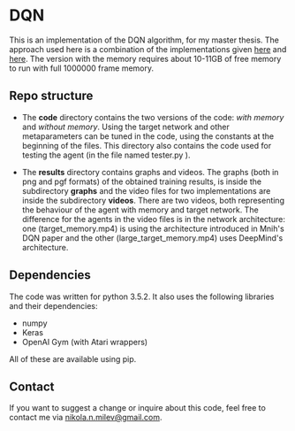 # DQN

This is an implementation of the DQN algorithm, for my master thesis. The approach used here is a combination of the implementations given [here](https://deepmind.com/research/publications/playing-atari-deep-reinforcement-learning/) and [here](https://arxiv.org/abs/1312.5602). The version with the memory requires about 10-11GB of free memory to run with full 1000000 frame memory.

## Repo structure

* The **code** directory contains the two versions of the code: *with memory* and *without memory*. Using the target network and other metaparameters can be tuned in the code, using the constants at the beginning of the files. This directory also contains the code used for testing the agent (in the file named tester.py ).

* The **results** directory contains graphs and videos. The graphs (both in png and pgf formats) of the obtained training results, is inside the subdirectory **graphs** and the video files for two implementations are inside the subdirectory **videos**. There are two videos, both representing the behaviour of the agent with memory and target network. The difference for the agents in the video files is in the network architecture: one (target_memory.mp4) is using the architecture introduced in Mnih's DQN paper and the other (large_target_memory.mp4) uses DeepMind's architecture.

## Dependencies

The code was written for python 3.5.2. It also uses the following libraries and their dependencies:

* numpy
* Keras
* OpenAI Gym (with Atari wrappers)

All of these are available using pip.

## Contact

If you want to suggest a change or inquire about this code, feel free to contact me via nikola.n.milev@gmail.com.